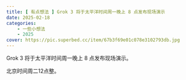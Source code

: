 ```yaml
---
title: [ 有点想法 ] Grok 3 将于太平洋时间周一晚上 8 点发布现场演示
date: 2025-02-18
categories: 
    - 一些小想法
    - 2025
cover: https://pic.superbed.cc/item/67b3f69e01c078e3102793db.jpg
---
```



Grok 3 将于太平洋时间周一晚上 8 点发布现场演示。

北京时间周二12点整。
